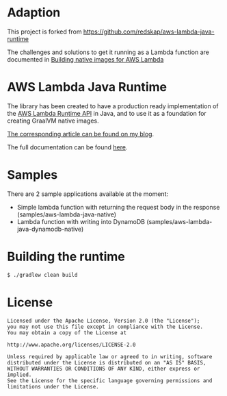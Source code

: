 # Adaption
This project is forked from https://github.com/redskap/aws-lambda-java-runtime

The challenges and solutions to get it running as a Lambda function are documented in [Building native images for AWS Lambda](https://docs.google.com/document/d/1Ux1QjL0zEvjp-560pC7F0ZhyIN0Fj0itGlZI98gOW94/edit#heading=h.xsl37g8j3blg)

# AWS Lambda Java Runtime
The library has been created to have a production ready 
implementation of the [AWS Lambda Runtime API](https://docs.aws.amazon.com/lambda/latest/dg/runtimes-api.html) in Java, and to use it as
a foundation for creating GraalVM native images.

[The corresponding article can be found on my blog](https://arnoldgalovics.com/tackling-java-cold-startup-times-on-aws-lambda-with-graalvm/).

The full documentation can be found [here](https://redskap.github.io/aws-lambda-java-runtime/).

# Samples
There are 2 sample applications available at the moment:
* Simple lambda function with returning the request body in the response (samples/aws-lambda-java-native)
* Lambda function with writing into DynamoDB (samples/aws-lambda-java-dynamodb-native)

# Building the runtime
```bash
$ ./gradlew clean build
```

# License
```text
Licensed under the Apache License, Version 2.0 (the "License");
you may not use this file except in compliance with the License.
You may obtain a copy of the License at

http://www.apache.org/licenses/LICENSE-2.0

Unless required by applicable law or agreed to in writing, software
distributed under the License is distributed on an "AS IS" BASIS,
WITHOUT WARRANTIES OR CONDITIONS OF ANY KIND, either express or implied.
See the License for the specific language governing permissions and
limitations under the License.
```

